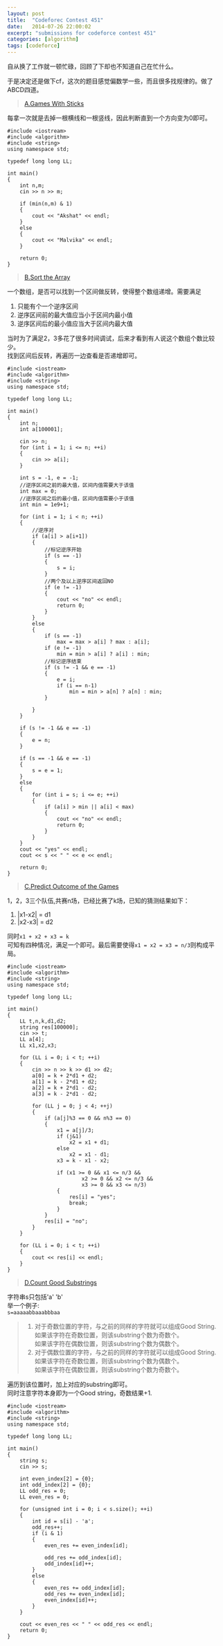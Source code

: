 ```yaml
---
layout: post
title:  "Codeforec Contest 451"
date:   2014-07-26 22:00:02
excerpt: "submissions for codeforce contest 451"
categories: [algorithm]
tags: [codeforce]
---
```


自从换了工作就一顿忙碌，回顾了下却也不知道自己在忙什么。

于是决定还是做下cf，这次的题目感觉偏数学一些，而且很多找规律的。做了ABCD四道。

<!--more-->

> [A.Games With Sticks](http://codeforces.com/contest/451/problem/A)  

每拿一次就是去掉一根横线和一根竖线，因此判断直到一个方向变为0即可。

```
#include <iostream>
#include <algorithm>
#include <string>
using namespace std;

typedef long long LL;

int main()
{
    int n,m;
    cin >> n >> m;

    if (min(n,m) & 1)
    {
        cout << "Akshat" << endl;
    }
    else
    {
        cout << "Malvika" << endl;
    }

    return 0;
}

```

> [B.Sort the Array](http://codeforces.com/contest/451/problem/B)

一个数组，是否可以找到一个区间做反转，使得整个数组递增。需要满足       

1. 只能有个一个逆序区间
2. 逆序区间前的最大值应当小于区间内最小值
3. 逆序区间后的最小值应当大于区间内最大值

当时为了满足2，3多花了很多时间调试，后来才看到有人说这个数组个数比较少。     
找到区间后反转，再遍历一边查看是否递增即可。    

```
#include <iostream>
#include <algorithm>
#include <string>
using namespace std;

typedef long long LL;

int main()
{
    int n;
    int a[100001];

    cin >> n;
    for (int i = 1; i <= n; ++i)
    {
        cin >> a[i];
    }

    int s = -1, e = -1;
    //逆序区间之前的最大值，区间内值需要大于该值
    int max = 0;
    //逆序区间之后的最小值，区间内值需要小于该值
    int min = 1e9+1;

    for (int i = 1; i < n; ++i)
    {
        //逆序对
        if (a[i] > a[i+1])
        {
            //标记逆序开始
            if (s == -1)
            {
                s = i;
            }
            //两个及以上逆序区间返回NO
            if (e != -1)
            {
                cout << "no" << endl;
                return 0;
            }
        }
        else
        {
            if (s == -1)
                max = max > a[i] ? max : a[i];
            if (e != -1)
                min = min > a[i] ? a[i] : min;
            //标记逆序结束
            if (s != -1 && e == -1)
            {
                e = i;
                if (i == n-1)
                    min = min > a[n] ? a[n] : min;
            }

        }
    }

    if (s != -1 && e == -1)
    {
        e = n;
    }

    if (s == -1 && e == -1)
    {
        s = e = 1;
    }
    else
    {
        for (int i = s; i <= e; ++i)
        {
            if (a[i] > min || a[i] < max)
            {
                cout << "no" << endl;
                return 0;
            }
        }
    }
    cout << "yes" << endl;
    cout << s << " " << e << endl;

    return 0;
}

```  

> [C.Predict Outcome of the Games](http://codeforces.com/contest/451/problem/C)  

1，2，3三个队伍,共赛n场，已经比赛了k场，已知的猜测结果如下：     
1.  |x1-x2| = d1    
2.  |x2-x3| = d2

同时`x1 + x2 + x3 = k`     
可知有四种情况，满足一个即可。最后需要使得`x1 = x2 = x3 = n/3`则构成平局。

```
#include <iostream>
#include <algorithm>
#include <string>
using namespace std;

typedef long long LL;

int main()
{
    LL t,n,k,d1,d2;
    string res[100000];
    cin >> t;
    LL a[4];
    LL x1,x2,x3;

    for (LL i = 0; i < t; ++i)
    {
        cin >> n >> k >> d1 >> d2;
        a[0] = k + 2*d1 + d2;
        a[1] = k - 2*d1 + d2;
        a[2] = k + 2*d1 - d2;
        a[3] = k - 2*d1 - d2;
    
        for (LL j = 0; j < 4; ++j)
        {
            if (a[j]%3 == 0 && n%3 == 0)
            {
                x1 = a[j]/3;
                if (j&1)
                    x2 = x1 + d1;
                else
                    x2 = x1 - d1;
                x3 = k - x1 - x2;

                if (x1 >= 0 && x1 <= n/3 &&
                        x2 >= 0 && x2 <= n/3 &&
                        x3 >= 0 && x3 <= n/3)
                {
                    res[i] = "yes";
                    break;
                }
            }
            res[i] = "no";
        }
    }

    for (LL i = 0; i < t; ++i)
    {
        cout << res[i] << endl;
    }
}

```

> [D.Count Good Substrings](http://codeforces.com/contest/451/problem/D)   

字符串s只包括'a' 'b'   
举一个例子:   
`s=aaaaabbaaabbbaa`   
> 1.  对于奇数位置的字符，与之前的同样的字符就可以组成Good String.     
    如果该字符在奇数位置，则该substring个数为奇数个。    
    如果该字符在偶数位置，则该substring个数为偶数个。    
> 2.  对于偶数位置的字符，与之前的同样的字符就可以组成Good String.   
    如果该字符在奇数位置，则该substring个数为偶数个。    
    如果该字符在偶数位置，则该substring个数为奇数个。    

遍历到该位置时，加上对应的substring即可。   
同时注意字符本身即为一个Good string，奇数结果+1.   

```
#include <iostream>
#include <algorithm>
#include <string>
using namespace std;

typedef long long LL;

int main()
{
    string s;
    cin >> s;

    int even_index[2] = {0};
    int odd_index[2] = {0};
    LL odd_res = 0;
    LL even_res = 0;

    for (unsigned int i = 0; i < s.size(); ++i)
    {
        int id = s[i] - 'a';
        odd_res++;
        if (i & 1)
        {
            even_res += even_index[id];

            odd_res += odd_index[id];
            odd_index[id]++;
        }
        else
        {
            even_res += odd_index[id];
            odd_res += even_index[id];
            even_index[id]++;
        }
    }

    cout << even_res << " " << odd_res << endl;
    return 0;
}
```

